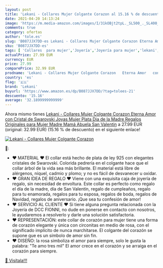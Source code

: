 ```yaml
---
layout: post
title: 'Lekani - Collares Mujer Colgante Corazon al 15.16 % de descuento'
date: 2021-04-20 14:13:24
image: 'https://m.media-amazon.com/images/I/31kOBjt2tpL._SL500_._SL400_.jpg'
comments: true
category: ofertas
author: 'tole.es'
slug: 'B087JJX7DD-es Lekani - Collares Mujer Colgante Corazon Eterna Amor con...'
sku: 'B087JJX7DD-es'
tags: [ 'Collares  para mujer','Joyería','Joyería para mujer','lekani','swarovski', ]
actualPrice: 27.99 EUR
currency: EUR
price: 27.99
comparePrice: 32.99 EUR
prodname: 'Lekani - Collares Mujer Colgante Corazon   Eterna Amor   con Cristal de Swarovski Joyas Mujer Plata Dia de la Madre Regalos Originales para Mujer Madre Mamá Abuela San Valentin'
country: 'es'
flag: '🇪🇸'
brand: 'Lekani'
buyurl: 'https://www.amazon.es/dp/B087JJX7DD/?tag=tolees-21'
descuento: '15.16'
average: '32.1899999999999'
---
```


Ahora mismo tienes [Lekani - Collares Mujer Colgante Corazon   Eterna Amor   con Cristal de Swarovski Joyas Mujer Plata Dia de la Madre Regalos Originales para Mujer Madre Mamá Abuela San Valentin](https://www.amazon.es/dp/B087JJX7DD/?tag=tolees-21) a 27.99 EUR (original: 32.99 EUR) (15.16 %  de descuento) en el siguiente enlace!

[![Lekani - Collares Mujer Colgante Corazon](https://m.media-amazon.com/images/I/31kOBjt2tpL._SL500_._SL400_.jpg)](https://www.amazon.es/dp/B087JJX7DD/?tag=tolees-21)

🔎:

- ♥ MATERIAL ♥ El collar está hecho de plata de ley 925 con elegantes cristales de Swarovski. Colorida pedrería en el colgante hace que el collar árbol de la vida sea más brillante. El material está libre de alérgenos, níquel, cadmio y plomo; y no es fácil de desvanecer u oxidar.
- ♥ GRAN IDEA DE REGALO ♥ Viene con una exquisita caja de joyería de regalo, sin necesidad de envoltura. Este collar es perfecto como regalo el día de la madre, día de San Valentín, regalo de cumpleaños, regalo para tu enamorada, regalos para tu esposa, regalos de boda, regalos de Navidad, regalos de aniversario. ¡Que sea tu confesión de amor!
- ♥ SERVICIO AL CLIENTE ♥ Si tiene alguna pregunta relacionada con la Joyería de DCC FIONNI, no dude en ponerse en contacto con nosotros, le ayudaremos a resolverlo y darle una solución satisfactoria.
- ❤ REPRESENTACIÓN: este collar de corazón para mujer tiene una forma de corazón elegante y única con circonitas en medio de rosa, con el significado implícito de nunca marchitarse. El colgante del corazón se supone que es un símbolo de amor sin fin.
- ❤ DISEÑO: la rosa simboliza el amor para siempre, solo le gusta la palabra: "Te amo tres mil" El amor crece en el corazón y se arraiga en el corazón para siempre.

[🛒 Visítala!!!](https://www.amazon.es/dp/B087JJX7DD/?tag=tolees-21)
